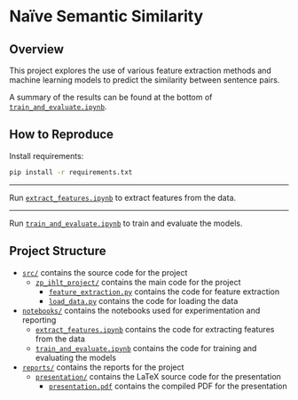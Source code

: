 # Naïve Semantic Similarity

## Overview

This project explores the use of various feature extraction methods and machine learning models to predict the similarity between sentence pairs.

A summary of the results can be found at the bottom of [`train_and_evaluate.ipynb`](./notebooks/train_and_evaluate.ipynb).

## How to Reproduce

Install requirements:

```bash
pip install -r requirements.txt
```

---

Run [`extract_features.ipynb`](./notebooks/extract_features.ipynb) to extract features from the data.

---

Run [`train_and_evaluate.ipynb`](./notebooks/train_and_evaluate.ipynb) to train and evaluate the models.

## Project Structure

- [`src/`](./src/) contains the source code for the project
  - [`zp_ihlt_project/`](./src/zp_ihlt_project/) contains the main code for the project
    - [`feature_extraction.py`](./src/zp_ihlt_project/feature_extraction.py) contains the code for feature extraction
    - [`load_data.py`](./src/zp_ihlt_project/load_data.py) contains the code for loading the data
- [`notebooks/`](./notebooks/) contains the notebooks used for experimentation and reporting
  - [`extract_features.ipynb`](./notebooks/extract_features.ipynb) contains the code for extracting features from the data
  - [`train_and_evaluate.ipynb`](./notebooks/train_and_evaluate.ipynb) contains the code for training and evaluating the models
- [`reports/`](./reports/) contains the reports for the project
  - [`presentation/`](./reports/presentation/) contains the LaTeX source code for the presentation
    - [`presentation.pdf`](./reports/presentation/presentation.pdf) contains the compiled PDF for the presentation
